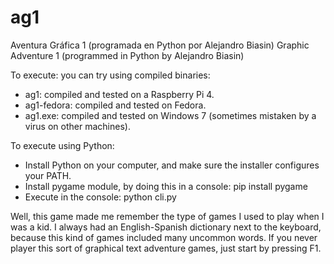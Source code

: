 # ag1
Aventura Gráfica 1 (programada en Python por Alejandro Biasin)
Graphic Adventure 1 (programmed in Python by Alejandro Biasin)

To execute: you can try using compiled binaries:
 - ag1: compiled and tested on a Raspberry Pi 4.
 - ag1-fedora: compiled and tested on Fedora.
 - ag1.exe: compiled and tested on Windows 7 (sometimes mistaken by a virus on other machines).
 
To execute using Python:
 - Install Python on your computer, and make sure the installer configures your PATH.
 - Install pygame module, by doing this in a console: pip install pygame
 - Execute in the console: python cli.py

Well, this game made me remember the type of games I used to play when I was a kid. I always had an English-Spanish dictionary next to the keyboard, because this kind of games included many uncommon words.
If you never player this sort of graphical text adventure games, just start by pressing F1.
